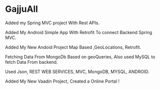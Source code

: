 # GajjuAll
Added my Spring MVC project With Rest APIs.

Added My Android Simple App With Retrofit To connect Backend Spring MVC.

Added My New Andoid Project Map Based ,GeoLocations, Retrofit.

Fetching Data From MongoDb Based on geoQueries, Also used MySQL to fetch Data From backend.

Used Json, REST WEB SERVICES, MVC, MongoDB, MYSQL, ANDROID.

Added My New Vaadin Project, Created a Online Portal !
